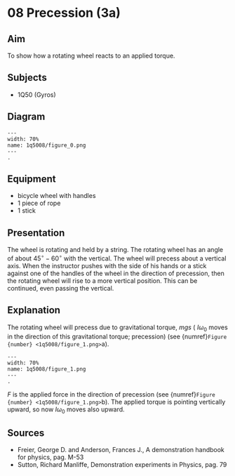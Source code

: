 # 08 Precession (3a)  
  
## Aim   
 To show how a rotating wheel reacts to an applied torque.    
  
## Subjects   
* 1Q50 (Gyros)   

## Diagram
   
```{figure} figures/figure_0.png  
---  
width: 70%  
name: 1q5008/figure_0.png  
---  
. 
```

## Equipment
 *  bicycle wheel with handles 
 *  1 piece of rope 
 *  1 stick
    
  
## Presentation   
The wheel is rotating and held by a string. The rotating wheel has an angle of about $45^{\circ}-60^{\circ}$ with the vertical. The wheel will precess about a vertical axis. When the instructor pushes with the side of his hands or a stick against one of the handles of the wheel in the direction of precession, then the rotating wheel will rise to a more vertical position. This can be continued, even passing the vertical.  
  
## Explanation   
The rotating wheel will precess due to gravitational torque, $m g s$ ( $I \omega_{0}$ moves in the direction of this gravitational torque; precession) (see {numref}`Figure {number} <1q5008/figure_1.png>`a).   
  
```{figure} figures/figure_1.png  
---  
width: 70%  
name: 1q5008/figure_1.png  
---  
. 
```

$F$ is the applied force in the direction of precession (see {numref}`Figure {number} <1q5008/figure_1.png>`b). The applied torque is pointing vertically upward, so now $I \omega_{0}$ moves also upward.  
  
## Sources
 *  Freier, George D. and Anderson, Frances J., A demonstration handbook for physics, pag. M-53 
 *  Sutton, Richard Manliffe, Demonstration experiments in Physics, pag. 79
  